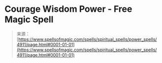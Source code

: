 <!--yml
category: 未分类
date: 2024-06-12 18:38:48
-->

# Courage Wisdom Power - Free Magic Spell

> 来源：[https://www.spellsofmagic.com/spells/spiritual_spells/power_spells/4911/page.html#0001-01-01](https://www.spellsofmagic.com/spells/spiritual_spells/power_spells/4911/page.html#0001-01-01)